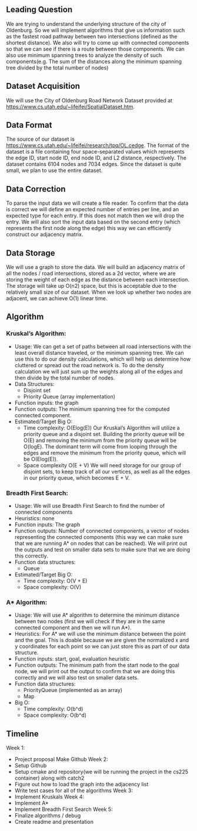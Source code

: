 ## Leading Question

We are trying to understand the underlying structure of the city of Oldenburg. So we will implement algorithms that give us information such as the fastest road pathway between two intersections (defined as the shortest distance). We also will try to come up with connected components so that we can see if there is a route between those components. We can also use minimum spanning trees to analyze the density of such components(e.g. The sum of the distances along the minimum spanning tree divided by the total number of nodes)  

## Dataset Acquisition

We will use the City of Oldenburg Road Network Dataset provided at https://www.cs.utah.edu/~lifeifei/SpatialDataset.htm. 

## Data Format

The source of our dataset is https://www.cs.utah.edu/~lifeifei/research/tpq/OL.cedge. The format of the dataset is a file containing four space-separated values which represents the edge ID, start node ID, end node ID, and L2 distance, respectively. The dataset contains 6104 nodes and 7034 edges. Since the dataset is quite small, we plan to use the entire dataset.

## Data Correction

To parse the input data we will create a file reader. To confirm that the data is correct we will define an expected number of entries per line, and an expected type for each entry. If this does not match then we will drop the entry. We will also sort the input data based on the second entry (which represents the first node along the edge) this way we can efficiently construct our adjacency matrix. 

## Data Storage

We will use a graph to store the data. We will build an adjacency matrix of all the nodes / road intersections, stored as a 2d vector, where we are storing the weight of each edge as the distance between each intersection. The storage will take up O(n2) space, but this is acceptable due to the relatively small size of our dataset. When we look up whether two nodes are adjacent, we can achieve O(1) linear time. 

## Algorithm 

### Kruskal’s Algorithm:
- Usage:  We can get a set of paths between all road intersections with the least overall distance traveled, or the minimum spanning tree. We can use this to do our density calculations, which will help us determine how cluttered or spread out the road network is. To do the density calculation we will just sum up the weights along all of the edges and then divide by the total number of nodes. 
- Data Structures:
    - Disjoint set
    - Priority Queue (array implementation) 
- Function inputs: the graph
- Function outputs: The minimum spanning tree for the computed connected component.  
- Estimated/Target Big O:
    - Time complexity: O(Elog(E)) Our Kruskal’s Algorithm will utilize a priority queue and a disjoint set. Building the priority queue will be O(E) and removing the minimum from the priority queue will be O(logE). The dominant term will come from looping through the edges and remove the minimum from the priority queue, which will be O(Elog(E)).
    - Space complexity O(E + V) We will need storage for our group of disjoint sets, to keep track of all our vertices, as well as all the edges in our priority queue, which becomes E + V.
### Breadth First Search:
- Usage: We will use Breadth First Search to find the number of connected components 
- Heuristics: none
- Function inputs: The graph
- Function outputs: Number of connected components, a vector of nodes representing the connected components (this way we can make sure that we are running A* on nodes that can be reached). We will print out the outputs and test on smaller data sets to make sure that we are doing this correctly. 
- Function data structures: 
    - Queue
- Estimated/Target Big O:
    - Time complexity: O(V + E) 
    - Space complexity: O(V)
### A* Algorithm: 
- Usage: We will use A* algorithm to determine the minimum distance between two nodes (first we will check if they are in the same connected component and then we will run A*). 
- Heuristics: For A* we will use the minimum distance between the point and the goal. This is doable because we are given the normalized x and y coordinates for each point so we can just store this as part of our data structure. 
- Function inputs: start, goal, evaluation heuristic
- Function outputs: The minimum path from the start node to the goal node, we will print out the output to confirm that we are doing this correctly and we will also test on smaller data sets. 
- Function data structures: 
    - PriorityQueue (implemented as an array) 
    - Map
- Big O:
    - Time complexity: O(b^d)
    - Space complexity: O(b^d)


## Timeline

Week 1:
- Project proposal
Make Github
Week 2: 
- Setup Github
- Setup cmake and repository(we will be running the project in the cs225 container) along with catch2
- Figure out how to load the graph into the adjacency list
- Write test cases for all of the algorithms 
Week 3: 
 - Implement Kruskals 
Week 4: 
- Implement A*
- Implement Breadth First Search 
Week 5: 
- Finalize algorithms / debug
- Create readme and presentation 
